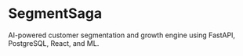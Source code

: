 # SegmentSaga

AI-powered customer segmentation and growth engine using FastAPI, PostgreSQL, React, and ML.

